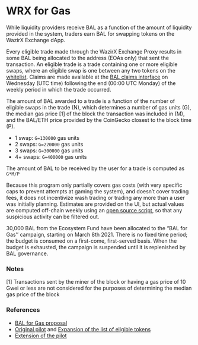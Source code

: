 # WRX for Gas

While liquidity providers receive BAL as a function of the amount of liquidity provided in the system, traders earn BAL for swapping tokens on the WazirX Exchange dApp. 

Every eligible trade made through the WazirX Exchange Proxy results in some BAL being allocated to the address \(EOAs only\) that sent the transaction. An eligible trade is a trade containing one or more eligible swaps, where an eligible swap is one between any two tokens on the [whitelist](https://github.com/balancer-labs/assets/blob/master/lists/eligible.json). Claims are made available at the [BAL claims interface](https://claim.balancer.finance/) on Wednesday \(UTC time\) following the end \(00:00 UTC Monday\) of the weekly period in which the trade occurred.

The amount of BAL awarded to a trade is a function of the number of eligible swaps in the trade \(N\), which determines a number of gas units \(G\), the median gas price \[1\] of the block the transaction was included in \(M\), and the BAL/ETH price provided by the CoinGecko closest to the block time \(P\).

* 1 swap: `G=130000` gas units
* 2 swaps: `G=220000` gas units
* 3 swaps: `G=300000` gas units
* 4+ swaps: `G=400000` gas units

The amount of BAL to be received by the user for a trade is computed as `G*M/P` 

Because this program only partially covers gas costs \(with very specific caps to prevent attempts at gaming the system\), and doesn’t cover trading fees, it does not incentivize wash trading or trading any more than a user was initially planning. Estimates are provided on the UI, but actual values are computed off-chain weekly using an [open source script](https://github.com/balancer-labs/bal-mining-scripts/), so that any suspicious activity can be filtered out.

30,000 BAL from the Ecosystem Fund have been allocated to the “BAL for Gas’’ campaign, starting on March 8th 2021. There is no fixed time period; the budget is consumed on a first-come, first-served basis. When the budget is exhausted, the campaign is suspended until it is replenished by BAL governance.

### Notes

\[1\] Transactions sent by the miner of the block or having a gas price of 10 Gwei or less are not considered for the purposes of determining the median gas price of the block

### References

* [BAL for Gas proposal](https://forum.balancer.finance/t/proposal-bal-for-gas/1437)
* [Original pilot](https://forum.balancer.finance/t/proposal-balancer-exchange-gas-reimbursement/705) and [Expansion of the list of eligible tokens](https://forum.balancer.finance/t/proposal-expand-the-exchange-gas-reimbursement-to-all-whitelisted-tokens/799)
* [Extension of the pilot](https://forum.balancer.finance/t/proposal-extend-the-exchange-gas-reimbursement-program-4-weeks/1121)





